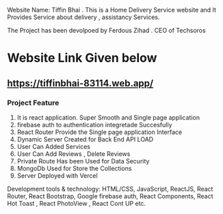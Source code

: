 Website Name: Tiffin Bhai . This is a Home Delivery Service website and It Provides Service about delivery , assistancy Services.

The Project has been devolpoed by Ferdous Zihad . CEO of Techsoros

# Website Link Given below

## https://tiffinbhai-83114.web.app/

### Project Feature

1. It is react application. Super Smooth and Single page application
2. firebase auth to authentication integretade Succesfully
3. React Router Provide the Single page application Interface
4. Dynamic Server Created for Back End API LOAD
5. User Can Added Services
6. User Can Add Reviews , Delete Reviews
7. Private Route Has been Used for Data Security
8. MongoDb Used for Store the Collections
9. Server Deployed with Vercel

Development tools & technology:
HTML/CSS, JavaScript, ReactJS, React Router, React Bootstrap, Google firebase auth, React Components, React Hot Toast , React PhotoView , React Cont UP etc.
